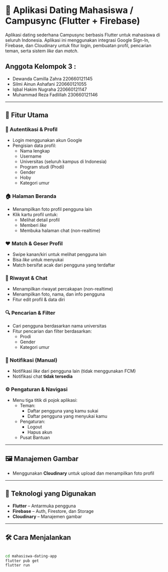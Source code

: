 # 📱 Aplikasi Dating Mahasiswa / Campusync (Flutter + Firebase)

Aplikasi dating sederhana Campusync berbasis Flutter untuk mahasiswa di seluruh Indonesia. Aplikasi ini menggunakan integrasi Google Sign-In, Firebase, dan Cloudinary untuk fitur login, pembuatan profil, pencarian teman, serta sistem *like* dan *match*.

## Anggota Kelompok 3 : 
   - Dewanda Camilla Zahra   220660121145 
   - Silmi Ainun Ashafani    220660121055 
   - Iqbal Hakim Nugraha     220660121147 
   - Muhammad Reza Fadlillah 230660121146 

---

## 🚀 Fitur Utama

### 🔐 Autentikasi & Profil
- Login menggunakan akun Google
- Pengisian data profil:
  - Nama lengkap
  - Username
  - Universitas (seluruh kampus di Indonesia)
  - Program studi (Prodi)
  - Gender
  - Hoby
  - Kategori umur

### 🏠 Halaman Beranda
- Menampilkan foto profil pengguna lain
- Klik kartu profil untuk:
  - Melihat detail profil
  - Memberi *like*
  - Membuka halaman chat (non-realtime)

### ❤️ Match & Geser Profil
- Swipe kanan/kiri untuk melihat pengguna lain
- Bisa *like* untuk menyukai
- Match bersifat acak dari pengguna yang terdaftar

### 💬 Riwayat & Chat
- Menampilkan riwayat percakapan (non-realtime)
- Menampilkan foto, nama, dan info pengguna
- Fitur edit profil & data diri

### 🔍 Pencarian & Filter
- Cari pengguna berdasarkan nama universitas
- Fitur pencarian dan filter berdasarkan:
  - Prodi
  - Gender
  - Kategori umur

### 🔔 Notifikasi (Manual)
- Notifikasi *like* dari pengguna lain (tidak menggunakan FCM)
- Notifikasi chat **tidak tersedia**

### ⚙️ Pengaturan & Navigasi
- Menu tiga titik di pojok aplikasi:
  - Teman:
    - Daftar pengguna yang kamu sukai
    - Daftar pengguna yang menyukai kamu
  - Pengaturan:
    - Logout
    - Hapus akun
  - Pusat Bantuan

---

## 🖼️ Manajemen Gambar
- Menggunakan **Cloudinary** untuk upload dan menampilkan foto profil

---

## 🔧 Teknologi yang Digunakan

- **Flutter** – Antarmuka pengguna
- **Firebase** – Auth, Firestore, dan Storage
- **Cloudinary** – Manajemen gambar

---

## 🛠️ Cara Menjalankan

```bash

cd mahasiswa-dating-app
flutter pub get
flutter run